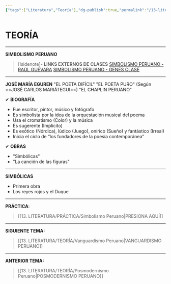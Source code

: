 ```yaml
---
{"tags":["Literatura","Teoría"],"dg-publish":true,"permalink":"/13-literatura/teoria/simbolismo-peruano/","dgPassFrontmatter":true}
---
```


# TEORÍA
---
**SIMBOLISMO PERUANO** 

>[!sidenote]- **LINKS EXTERNOS DE CLASES**
>[SIMBOLISMO PERUANO - RAÚL GUEVARA](https://www.youtube.com/watch?v=rYnlK3gu4Dc) 
>[SIMBOLISMO PERUANO - GENES CLASE](https://www.youtube.com/watch?v=7HkjNSV2LnE) 

---
**JOSÉ MARÍA EGUREN**
"EL POETA DIFÍCIL"
"EL POETA PURO" (Según ==JOSÉ CARLOS MARIÁTEGUI==)
"EL CHAPLIN PERUANO"

✔ **BIOGRAFÍA**
- Fue escritor, pintor, músico y fotógrafo
- Es simbolista por la idea de la orquestación musical del poema
- Usa el cromatismo (Color) y la música
- Es sugerente (Implícito)
- Es exótico (Nórdica), lúdico (Juego), onírico (Sueño) y fantástico (Irreal)
- Inicia el ciclo de “los fundadores de la poesía contemporánea”

✔ **OBRAS**
- "Simbólicas"
- "La canción de las figuras"

---
**SIMBÓLICAS**
- Primera obra
- Los reyes rojos y el Duque

---
**PRÁCTICA**:
>[[13. LITERATURA/PRÁCTICA/Simbolismo Peruano\|PRESIONA AQUÍ]]

---
**SIGUIENTE TEMA:** 
>[[13. LITERATURA/TEORÍA/Vanguardismo Peruano\|VANGUARDISMO PERUANO]]

---
**ANTERIOR TEMA:** 
>[[13. LITERATURA/TEORÍA/Posmodernismo Peruano\|POSMODERNISMO PERUANO]]



